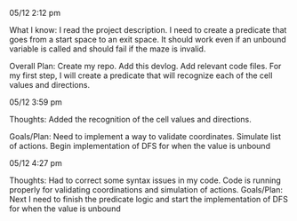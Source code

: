 05/12 2:12 pm

What I know:
I read the project description. I need to create a predicate that goes from a start space to an exit space. It should work even if an unbound variable is called and should fail if the maze is invalid.

Overall Plan:
Create my repo. Add this devlog. Add relevant code files. For my first step, I will create a predicate that will recognize each of the cell values and directions.

05/12 3:59 pm

Thoughts:
Added the recognition of the cell values and directions.

Goals/Plan:
Need to implement a way to validate coordinates. Simulate list of actions. Begin implementation of DFS for when the value is unbound

05/12 4:27 pm

Thoughts:
Had to correct some syntax issues in my code. Code is running properly for validating coordinations and simulation of actions.
Goals/Plan:
Next I need to finish the predicate logic and start the implementation of DFS for when the value is unbound
